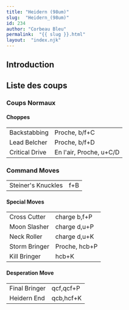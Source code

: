 ```yaml
---
title: "Heidern (98um)"
slug:  "Heidern_(98um)"
id: 234
author: "Corbeau Bleu"
permalink:  "{{ slug }}.html"
layout:  "index.njk"
---
```


## Introduction

## Liste des coups

### Coups Normaux

#### Choppes

|                |                         |
|----------------|-------------------------|
| Backstabbing   | Proche, b/f+C           |
| Lead Belcher   | Proche, b/f+D           |
| Critical Drive | En l'air, Proche, u+C/D |

### Command Moves

|                    |     |
|--------------------|-----|
| Steiner's Knuckles | f+B |

#### Special Moves

|               |               |
|---------------|---------------|
| Cross Cutter  | charge b,f+P  |
| Moon Slasher  | charge d,u+P  |
| Neck Roller   | charge d,u+K  |
| Storm Bringer | Proche, hcb+P |
| Kill Bringer  | hcb+K         |

#### Desperation Move

|               |           |
|---------------|-----------|
| Final Bringer | qcf,qcf+P |
| Heidern End   | qcb,hcf+K |
